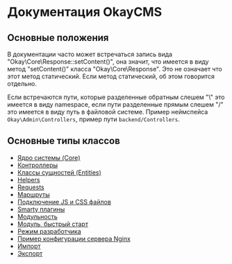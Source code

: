 # Документация OkayCMS

## Основные положения

В документации часто может встречаться запись вида "Okay\Core\Response::setContent()", она значит, что имеется в виду 
метод "setContent()" класса "Okay\Core\Response". Это не означает что этот метод статический. Если метод статический,
об этом говорится отдельно.

Если встречаются пути, которые разделенные обратным слешем "\\" это имеется в виду namespace, если пути разделенные
прямым слешем "/" это имеется в виду путь в файловой системе.
Пример неймспейса `Okay\Admin\Controllers`, пример пути `backend/Controllers`.

## Основные типы классов

* [Ядро системы (Core)](./core/README.md)
* [Контроллеры](./controllers.md)
* [Классы сущностей (Entities)](./entities.md)
* [Helpers](./helpers.md)
* [Requests](./requests.md)
* [Маршруты](./routes.md)
* [Подключение JS и CSS файлов](./js_css_files.md)
* [Smarty плагины](./smarty_plugins.md)
* [Модульность](./modules/README.md)
* [Модуль, быстрый старт](./modules/quick_start.md)
* [Режим разработчика](./dev_mode.md)
* [Пример конфигурации сервера Nginx](./nginx/nginx.conf)
* [Импорт](./import.md)
* [Экспорт](./export.md)